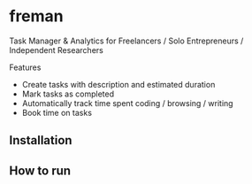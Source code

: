 # freman
Task Manager & Analytics for Freelancers / Solo Entrepreneurs / Independent Researchers

Features
* Create tasks with description and estimated duration
* Mark tasks as completed
* Automatically track time spent coding / browsing / writing
* Book time on tasks

## Installation

## How to run